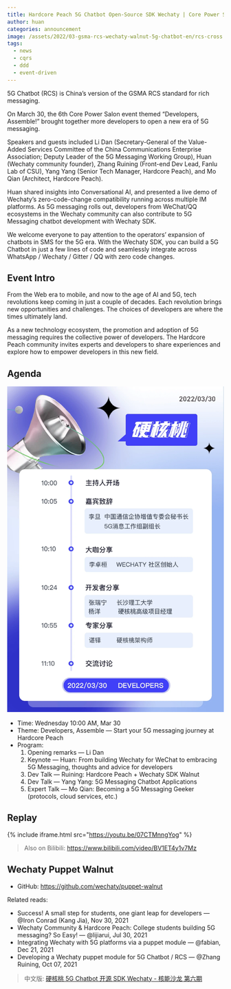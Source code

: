 ```yaml
---
title: Hardcore Peach 5G Chatbot Open-Source SDK Wechaty | Core Power Salon 6
author: huan
categories: announcement
image: /assets/2022/03-gsma-rcs-wechaty-walnut-5g-chatbot-en/rcs-cross.webp
tags:
  - news
  - cqrs
  - ddd
  - event-driven
---
```


5G Chatbot (RCS) is China’s version of the GSMA RCS standard for rich messaging.

On March 30, the 6th Core Power Salon event themed “Developers, Assemble!” brought together more developers to open a new era of 5G messaging.

Speakers and guests included Li Dan (Secretary-General of the Value-Added Services Committee of the China Communications Enterprise Association; Deputy Leader of the 5G Messaging Working Group), Huan (Wechaty community founder), Zhang Ruining (Front-end Dev Lead, Fanlu Lab of CSU), Yang Yang (Senior Tech Manager, Hardcore Peach), and Mo Qian (Architect, Hardcore Peach).

Huan shared insights into Conversational AI, and presented a live demo of Wechaty’s zero-code-change compatibility running across multiple IM platforms. As 5G messaging rolls out, developers from WeChat/QQ ecosystems in the Wechaty community can also contribute to 5G Messaging chatbot development with Wechaty SDK.

We welcome everyone to pay attention to the operators’ expansion of chatbots in SMS for the 5G era. With the Wechaty SDK, you can build a 5G Chatbot in just a few lines of code and seamlessly integrate across WhatsApp / Wechaty / Gitter / QQ with zero code changes.

## Event Intro

From the Web era to mobile, and now to the age of AI and 5G, tech revolutions keep coming in just a couple of decades. Each revolution brings new opportunities and challenges. The choices of developers are where the times ultimately land.

As a new technology ecosystem, the promotion and adoption of 5G messaging requires the collective power of developers. The Hardcore Peach community invites experts and developers to share experiences and explore how to empower developers in this new field.

## Agenda

![Agenda](/assets/2022/03-gsma-rcs-wechaty-walnut-5g-chatbot-en/agenda.webp)

- Time: Wednesday 10:00 AM, Mar 30
- Theme: Developers, Assemble — Start your 5G messaging journey at Hardcore Peach
- Program:
  1. Opening remarks — Li Dan
  1. Keynote — Huan: From building Wechaty for WeChat to embracing 5G Messaging, thoughts and advice for developers
  1. Dev Talk — Ruining: Hardcore Peach + Wechaty SDK Walnut
  1. Dev Talk — Yang Yang: 5G Messaging Chatbot Applications
  1. Expert Talk — Mo Qian: Becoming a 5G Messaging Geeker (protocols, cloud services, etc.)

## Replay

{% include iframe.html src="https://youtu.be/07CTMnngYog" %}

> Also on Bilibili: <https://www.bilibili.com/video/BV1ET4y1v7Mz>

## Wechaty Puppet Walnut

- GitHub: <https://github.com/wechaty/puppet-walnut>

Related reads:

- Success! A small step for students, one giant leap for developers — @Iron Conrad (Kang Jia), Nov 30, 2021
- Wechaty Community & Hardcore Peach: College students building 5G messaging? So Easy! — @lijiarui, Jul 30, 2021
- Integrating Wechaty with 5G platforms via a puppet module — @fabian, Dec 21, 2021
- Developing a Wechaty puppet module for 5G Chatbot / RCS — @Zhang Ruining, Oct 07, 2021

> 中文版: [硬核桃 5G Chatbot 开源 SDK Wechaty - 核能沙龙 第六期](/2022/03/30/gsma-rcs-wechaty-walnut-5g-chatbot/)
